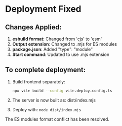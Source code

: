 # Deployment Fixed

## Changes Applied:

1. **esbuild format**: Changed from 'cjs' to 'esm'
2. **Output extension**: Changed to .mjs for ES modules
3. **package.json**: Added "type": "module"
4. **Start command**: Updated to use .mjs extension

## To complete deployment:

1. Build frontend separately:
   ```bash
   npx vite build --config vite.deploy.config.ts
   ```

2. The server is now built as: dist/index.mjs

3. Deploy with: `node dist/index.mjs`

The ES modules format conflict has been resolved.
